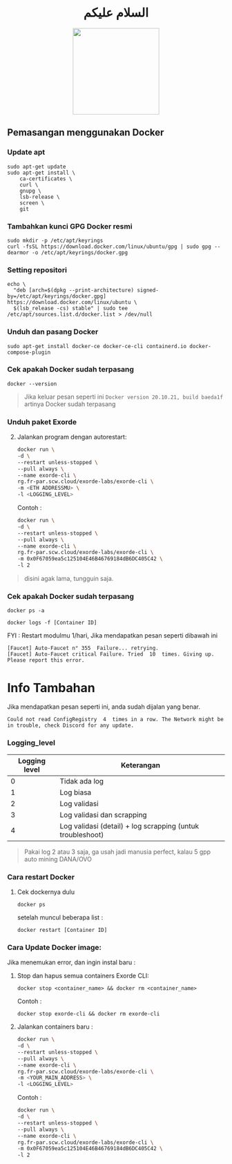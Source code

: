 <h1 align="center">السلام عليكم </h1>


<p align="center">
  <img src="https://avatars.githubusercontent.com/u/5845056?v=4" width="200px" /></>
</p>
 <h2 </h2>

## Pemasangan menggunakan Docker

### Update apt

```
sudo apt-get update
sudo apt-get install \
    ca-certificates \
    curl \
    gnupg \
    lsb-release \
    screen \
    git
```

### Tambahkan kunci GPG Docker resmi

```
sudo mkdir -p /etc/apt/keyrings
curl -fsSL https://download.docker.com/linux/ubuntu/gpg | sudo gpg --dearmor -o /etc/apt/keyrings/docker.gpg
```


### Setting repositori

```
echo \
  "deb [arch=$(dpkg --print-architecture) signed-by=/etc/apt/keyrings/docker.gpg] https://download.docker.com/linux/ubuntu \
  $(lsb_release -cs) stable" | sudo tee /etc/apt/sources.list.d/docker.list > /dev/null
```

### Unduh dan pasang Docker

```
sudo apt-get install docker-ce docker-ce-cli containerd.io docker-compose-plugin
```

### Cek apakah Docker sudah terpasang

```
docker --version
```

> Jika keluar pesan seperti ini `Docker version 20.10.21, build baeda1f` artinya Docker sudah terpasang

### Unduh paket Exorde

2. Jalankan program dengan autorestart:

   ```bash
   docker run \
   -d \
   --restart unless-stopped \
   --pull always \
   --name exorde-cli \
   rg.fr-par.scw.cloud/exorde-labs/exorde-cli \
   -m <ETH ADDRESSMU> \
   -l <LOGGING_LEVEL>
   ```

   Contoh :

   ```bash
   docker run \
   -d \
   --restart unless-stopped \
   --pull always \
   --name exorde-cli \
   rg.fr-par.scw.cloud/exorde-labs/exorde-cli \
   -m 0x0F67059ea5c125104E46B46769184dB6DC405C42 \
   -l 2
   ```
> disini agak lama, tungguin saja.

### Cek apakah Docker sudah terpasang

```
docker ps -a
```

```
docker logs -f [Container ID]
```
FYI : Restart modulmu 1/hari, Jika mendapatkan pesan seperti dibawah ini
```
[Faucet] Auto-Faucet n° 355  Failure... retrying.
[Faucet] Auto-Faucet critical Failure. Tried  10  times. Giving up. Please report this error.
```

# Info Tambahan

Jika mendapatkan pesan seperti ini, anda sudah dijalan yang benar.
```[Init Version Check] Current Module Version:  1.3.4
Could not read ConfigRegistry  4  times in a row. The Network might be in trouble, check Discord for any update.
```

### Logging_level

| Logging level | Keterangan |
|---------------|------------|
|0|Tidak ada log|
|1|Log biasa|
|2|Log validasi|
|3|Log validasi dan scrapping|
|4|Log validasi (detail) + log scrapping (untuk troubleshoot)

> Pakai log 2 atau 3 saja, ga usah jadi manusia perfect, kalau 5 gpp auto mining DANA/OVO

### Cara restart Docker
1. Cek dockernya dulu

    ```
    docker ps
    ```
    setelah muncul beberapa list :

    ``` 
    docker restart [Container ID] 
    ```

### Cara Update Docker image:

Jika menemukan error, dan ingin instal baru :
1. Stop dan hapus semua containers Exorde CLI:
   ```
   docker stop <container_name> && docker rm <container_name>
   ```
  
   Contoh :
   ```
   docker stop exorde-cli && docker rm exorde-cli
   ```

2. Jalankan containers baru :
   ```bash
   docker run \
   -d \
   --restart unless-stopped \
   --pull always \
   --name exorde-cli \
   rg.fr-par.scw.cloud/exorde-labs/exorde-cli \
   -m <YOUR_MAIN_ADDRESS> \
   -l <LOGGING_LEVEL>
   ```

   Contoh :

   ```bash
   docker run \
   -d \
   --restart unless-stopped \
   --pull always \
   --name exorde-cli \
   rg.fr-par.scw.cloud/exorde-labs/exorde-cli \
   -m 0x0F67059ea5c125104E46B46769184dB6DC405C42 \
   -l 2
   ```
 
